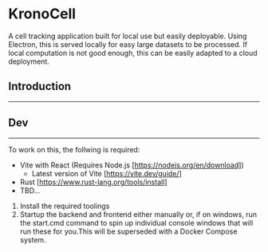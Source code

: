 # KronoCell

A cell tracking application built for local use but easily deployable. Using Electron, this is served locally for easy large datasets to be processed. If local computation is not good enough, this can be easily adapted to a cloud deployment.


## Introduction

---

## Dev

---
To work on this, the follwing is required:
- Vite with React (Requires Node.js [https://nodejs.org/en/download])
  - Latest version of Vite [https://vite.dev/guide/]
- Rust [https://www.rust-lang.org/tools/install]
- TBD...

1) Install the required toolings
2) Startup the backend and frontend either manually or, if on windows, run the start.cmd command to spin up individual console windows that will run these for you.This will be superseded with a Docker Compose system.
